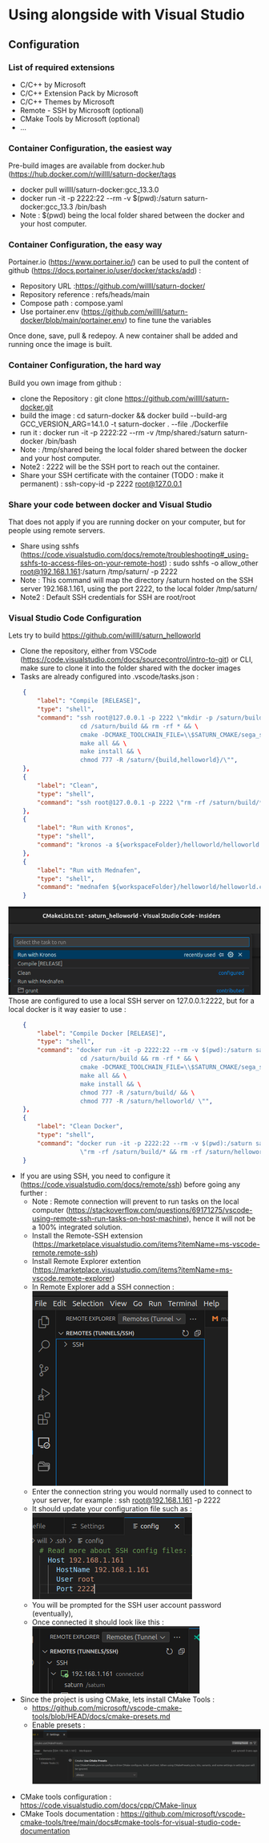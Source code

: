 # Using alongside with Visual Studio

## Configuration

### List of required extensions

+ C/C++ by Microsoft
+ C/C++ Extension Pack by Microsoft
+ C/C++ Themes by Microsoft
+ Remote - SSH by Microsoft (optional)
+ CMake Tools by Microsoft (optional)
+ ...

### Container Configuration, the easiest way

Pre-build images are available from docker.hub (https://hub.docker.com/r/willll/saturn-docker/tags

+ docker pull willll/saturn-docker:gcc_13.3.0
+ docker run -it -p 2222:22 --rm -v $(pwd):/saturn saturn-docker:gcc_13.3 /bin/bash
+ Note : $(pwd) being the local folder shared between the docker and your host computer.

### Container Configuration, the easy way

Portainer.io (https://www.portainer.io/) can be used to pull the content of github (https://docs.portainer.io/user/docker/stacks/add) :

+ Repository URL
 :https://github.com/willll/saturn-docker/
+ Repository reference : refs/heads/main
+ Compose path : compose.yaml
+ Use portainer.env (https://github.com/willll/saturn-docker/blob/main/portainer.env) to fine tune the variables

Once done, save, pull & redepoy. A new container shall be added and running once the image is built.

### Container Configuration, the hard way

Build you own image from github :

+ clone the Repository : git clone https://github.com/willll/saturn-docker.git
+ build the image : cd saturn-docker && docker build --build-arg GCC_VERSION_ARG=14.1.0 -t saturn-docker . --file ./Dockerfile
+ run it : docker run -it -p 2222:22 --rm -v /tmp/shared:/saturn saturn-docker /bin/bash
+ Note : /tmp/shared being the local folder shared between the docker and your host computer.
+ Note2 : 2222 will be the SSH port to reach out the container.
+ Share your SSH certificate with the container (TODO : make it permanent) : ssh-copy-id -p 2222 root@127.0.0.1

### Share your code between docker and Visual Studio

That does not apply if you are running docker on your computer, but for people using remote servers.

+ Share using sshfs (https://code.visualstudio.com/docs/remote/troubleshooting#_using-sshfs-to-access-files-on-your-remote-host) : sudo sshfs -o allow_other root@192.168.1.161:/saturn /tmp/saturn/ -p 2222
+ Note : This command will map the directory /saturn hosted on the SSH server 192.168.1.161, using the port 2222, to the local folder /tmp/saturn/
+ Note2 : Default SSH credentials for SSH are root/root

### Visual Studio Code Configuration

Lets try to build https://github.com/willll/saturn_helloworld

+ Clone the repository, either from VSCode (https://code.visualstudio.com/docs/sourcecontrol/intro-to-git) or CLI, make sure to clone it into the folder shared with the docker images
+ Tasks are already configured into .vscode/tasks.json :

```JSON
    {
        "label": "Compile [RELEASE]",
        "type": "shell",
        "command": "ssh root@127.0.0.1 -p 2222 \"mkdir -p /saturn/build && \
                    cd /saturn/build && rm -rf * && \
                    cmake -DCMAKE_TOOLCHAIN_FILE=\\$SATURN_CMAKE/sega_saturn.cmake -DCMAKE_INSTALL_PREFIX=/saturn/ .. && \
                    make all && \
                    make install && \
                    chmod 777 -R /saturn/{build,helloworld}/\"",
    },
    {
        "label": "Clean",
        "type": "shell",
        "command": "ssh root@127.0.0.1 -p 2222 \"rm -rf /saturn/build/* && rm -rf /saturn/helloworld/*\"",
    },
    {
        "label": "Run with Kronos",
        "type": "shell",
        "command": "kronos -a ${workspaceFolder}/helloworld/helloworld.cue",
    },
    {
        "label": "Run with Mednafen",
        "type": "shell",
        "command": "mednafen ${workspaceFolder}/helloworld/helloworld.cue",
    }
```
![Remote Explorer](Images/VSCode-Tasks.png)
Those are configured to use a local SSH server on 127.0.0.1:2222, but for a local docker is it way easier to use :
```JSON
    {
        "label": "Compile Docker [RELEASE]",
        "type": "shell",
        "command": "docker run -it -p 2222:22 --rm -v $(pwd):/saturn saturn-docker:latest /bin/sh -c \"mkdir -p /saturn/build && \
                    cd /saturn/build && rm -rf * && \
                    cmake -DCMAKE_TOOLCHAIN_FILE=\\$SATURN_CMAKE/sega_saturn.cmake -DCMAKE_INSTALL_PREFIX=/saturn/ .. && \
                    make all && \
                    make install && \
                    chmod 777 -R /saturn/build/ && \
                    chmod 777 -R /saturn/helloworld/ \"",
    },
    {
        "label": "Clean Docker",
        "type": "shell",
        "command": "docker run -it -p 2222:22 --rm -v $(pwd):/saturn saturn-docker:latest /bin/sh -c \
                    \"rm -rf /saturn/build/* && rm -rf /saturn/helloworld/*\"",
    }
```

+ If you are using SSH, you need to configure it (https://code.visualstudio.com/docs/remote/ssh) before going any further :
  - Note : Remote connection will prevent to run tasks on the local computer (https://stackoverflow.com/questions/69171275/vscode-using-remote-ssh-run-tasks-on-host-machine), hence it will not be a 100% integrated solution.
  - Install the Remote-SSH extension (https://marketplace.visualstudio.com/items?itemName=ms-vscode-remote.remote-ssh)
  - Install Remote Explorer extention (https://marketplace.visualstudio.com/items?itemName=ms-vscode.remote-explorer)
  - In Remote Explorer add a SSH connection :
  ![Remote Explorer](Images/VSCode-Remote_Server.png)
  - Enter the connection string you would normally used to connect to your server, for example : ssh root@192.168.1.161 -p 2222
  - It should update your configuration file such as :
  ![SSH Config](Images/VSCode-SSH_Configuration.png)
  - You will be prompted for the SSH user account password (eventually),
  - Once connected it should look like this :
  ![SSH Config](Images/VSCode-Remote_Server_Connected.png)
+ Since the project is using CMake, lets install CMake Tools :
  - https://github.com/microsoft/vscode-cmake-tools/blob/HEAD/docs/cmake-presets.md
  - Enable presets :
![CMake Tools Enable presets](Images/CMake_Tools-Enable_presets.png)
 - CMake tools configuration : https://code.visualstudio.com/docs/cpp/CMake-linux
 - CMake Tools documentation : https://github.com/microsoft/vscode-cmake-tools/tree/main/docs#cmake-tools-for-visual-studio-code-documentation
